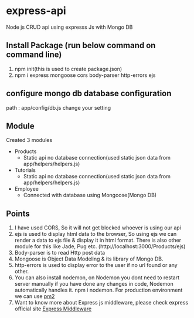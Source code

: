 # express-api
Node js CRUD api using expresss Js with Mongo DB

## Install Package (run below command on command line)
1. npm init(this is used to create package.json)
2. npm i express mongoose cors body-parser http-errors ejs

## configure mongo db database configuration
path : app/config/db.js change your setting

## Module
Created 3 modules
* Products
    * Static api no database connection(used static json data from app/helpers/helpers.js)
* Tutorials
    * Static api no database connection(used static json data from app/helpers/helpers.js)
* Employee
    * Connected with database using Mongoose(Mongo DB)

## Points
1. I have used CORS, So it will not get blocked whoever is using our api
2. ejs is used to display html data to the browser, So using ejs we can render a data to ejs file & display it in html format. There is also other module for this like Jade, Pug etc. (http://localhost:3000/Products/ejs)
3. Body-parser is to read Http post data
4. Mongoose is Object Data Modeling & its library of Mongo DB.
5. http-errors is used to display error to the user if no url found or any other.
6. You can also install nodemon, on Nodemon you dont need to restart server manually if you have done any changes in code, Nodemon automatically handles it. npm i nodemon. For production environment we can use [pm2](https://www.npmjs.com/package/pm2)
7. Want to know more about Express js middleware, please check express official site [Express Middleware](http://expressjs.com/en/guide/using-middleware.html)
